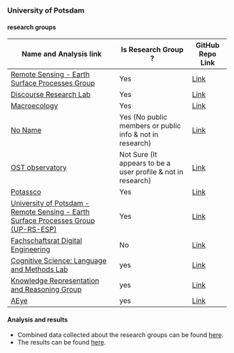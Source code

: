 ### University of Potsdam  

#### research groups 

| Name and Analysis link                                                                                          | Is Research Group ?                                      | GitHub Repo Link                                                    | 
|-----------------------------------------------------------------------------------------------------------------|----------------------------------------------------------|---------------------------------------------------------------------|
| [Remote Sensing - Earth Surface Processes Group ](./remote_sensing-earth_surface_process_group)           | Yes                                                      | [Link](https://github.com/UP-RS-ESP)                            |
| [Discourse Research Lab](./discourse_research_lab)                                                        | Yes                                                      | [Link](https://github.com/discourse-lab)                        |
| [Macroecology](./macroecology)                                                                            | Yes                                                      | [Link](https://github.com/UP-macroecology)                      |
| [No Name](./university_of_potsdam)                                                                                              | Yes (No public members or public info & not in research) | [Link](https://github.com/University-of-Potsdam-MM)             |
| [OST observatory](./university_of_potsdam/not_research_groups)                                                                  | Not Sure (It appears to be a user profile & not in research)              | [Link](https://github.com/OST-Observatory)                      |
| [Potassco](./potassco)                                                                                    | Yes                                                      | [Link](https://github.com/potassco)                             |
| [University of Potsdam - Remote Sensing - Earth Surface Processes Group (UP-RS-ESP)](./Remote_sensing-Earth_Surface_Process_Group)                   | Yes                                                      | [Link](https://github.com/UP-RS-ESP)                            |
| [Fachschaftsrat Digital Engineering](./university_of_potsdam/not_research_groups)                                               | No                                                       | [Link](https://github.com/fsr-de)                               |
| [Cognitive Science: Language and Methods Lab](./cognitive_science-language_and_methods_lab)               | yes                                                      | [Link](https://github.com/cslm-lab)                             |
| [Knowledge Representation and Reasoning Group](./knowledge_representation_and_reasoning)                  | yes                                                      | [Link](https://github.com/krr-up)                               |
| [AEye](./AEye)                                                                                            | yes                                                      | [Link](https://github.com/aeye-lab)                             |

#### Analysis and results
* Combined data collected about the research groups can be found [here](combined.csv).
* The results can be found [here](analysis.ipynb).
